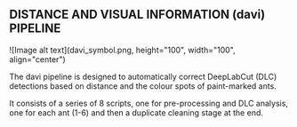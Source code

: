 ## DISTANCE AND VISUAL INFORMATION (davi) PIPELINE

![Image alt text](davi_symbol.png, height="100", width="100", align="center")


The davi pipeline is designed to automatically correct DeepLabCut (DLC) detections based on distance and the colour spots of paint-marked ants.

It consists of a series of 8 scripts, one for pre-processing and DLC analysis, one for each ant (1-6) and then a duplicate cleaning stage at the end.


